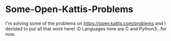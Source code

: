 # Some-Open-Kattis-Problems
I'm solving some of the problems on https://open.kattis.com/problems and I decided to put all that work here! :D
Languages here are C and Python3...for now.
